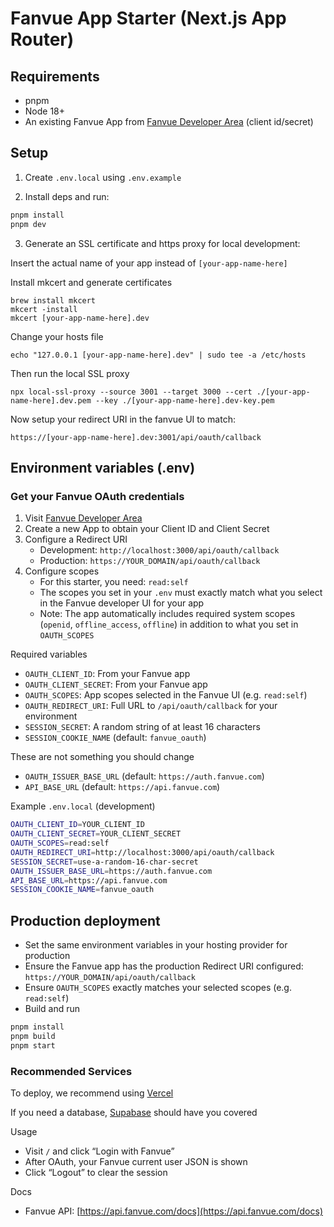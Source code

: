 # Fanvue App Starter (Next.js App Router)

## Requirements

- pnpm
- Node 18+
- An existing Fanvue App from [Fanvue Developer Area](https://fanvue.com/developers/apps) (client id/secret)

## Setup

1. Create `.env.local` using `.env.example`

2. Install deps and run:

```bash
pnpm install
pnpm dev
```

3. Generate an SSL certificate and https proxy for local development:

Insert the actual name of your app instead of `[your-app-name-here]`

Install mkcert and generate certificates

```
brew install mkcert
mkcert -install
mkcert [your-app-name-here].dev
```

Change your hosts file

```
echo "127.0.0.1 [your-app-name-here].dev" | sudo tee -a /etc/hosts
```

Then run the local SSL proxy

```
npx local-ssl-proxy --source 3001 --target 3000 --cert ./[your-app-name-here].dev.pem --key ./[your-app-name-here].dev-key.pem
```

Now setup your redirect URI in the fanvue UI to match:

```
https://[your-app-name-here].dev:3001/api/oauth/callback
```

## Environment variables (.env)

### Get your Fanvue OAuth credentials

1. Visit [Fanvue Developer Area](https://fanvue.com/developers)
2. Create a new App to obtain your Client ID and Client Secret
3. Configure a Redirect URI
   - Development: `http://localhost:3000/api/oauth/callback`
   - Production: `https://YOUR_DOMAIN/api/oauth/callback`
4. Configure scopes
   - For this starter, you need: `read:self`
   - The scopes you set in your `.env` must exactly match what you select in the Fanvue developer UI for your app
   - Note: The app automatically includes required system scopes (`openid`, `offline_access`, `offline`) in addition to what you set in `OAUTH_SCOPES`

Required variables

- `OAUTH_CLIENT_ID`: From your Fanvue app
- `OAUTH_CLIENT_SECRET`: From your Fanvue app
- `OAUTH_SCOPES`: App scopes selected in the Fanvue UI (e.g. `read:self`)
- `OAUTH_REDIRECT_URI`: Full URL to `/api/oauth/callback` for your environment
- `SESSION_SECRET`: A random string of at least 16 characters
- `SESSION_COOKIE_NAME` (default: `fanvue_oauth`)

These are not something you should change

- `OAUTH_ISSUER_BASE_URL` (default: `https://auth.fanvue.com`)
- `API_BASE_URL` (default: `https://api.fanvue.com`)

Example `.env.local` (development)

```bash
OAUTH_CLIENT_ID=YOUR_CLIENT_ID
OAUTH_CLIENT_SECRET=YOUR_CLIENT_SECRET
OAUTH_SCOPES=read:self
OAUTH_REDIRECT_URI=http://localhost:3000/api/oauth/callback
SESSION_SECRET=use-a-random-16-char-secret
OAUTH_ISSUER_BASE_URL=https://auth.fanvue.com
API_BASE_URL=https://api.fanvue.com
SESSION_COOKIE_NAME=fanvue_oauth
```

## Production deployment

- Set the same environment variables in your hosting provider for production
- Ensure the Fanvue app has the production Redirect URI configured: `https://YOUR_DOMAIN/api/oauth/callback`
- Ensure `OAUTH_SCOPES` exactly matches your selected scopes (e.g. `read:self`)
- Build and run

```bash
pnpm install
pnpm build
pnpm start
```

### Recommended Services

To deploy, we recommend using [Vercel](https://vercel.com/)

If you need a database, [Supabase](https://supabase.com/) should have you covered

Usage

- Visit `/` and click “Login with Fanvue”
- After OAuth, your Fanvue current user JSON is shown
- Click “Logout” to clear the session

Docs

- Fanvue API: [https://api.fanvue.com/docs](https://api.fanvue.com/docs)
